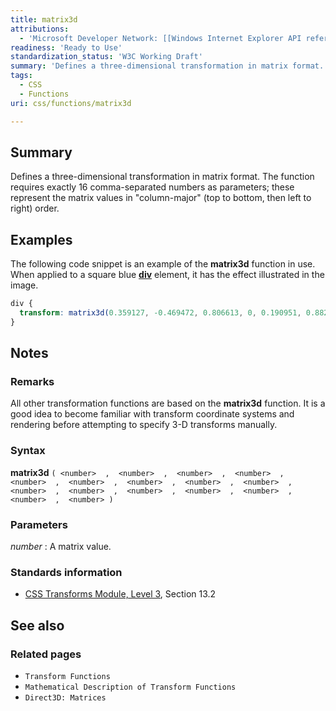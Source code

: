 ```yaml
---
title: matrix3d
attributions:
  - 'Microsoft Developer Network: [[Windows Internet Explorer API reference](http://msdn.microsoft.com/en-us/library/ie/hh828809%28v=vs.85%29.aspx) Article]'
readiness: 'Ready to Use'
standardization_status: 'W3C Working Draft'
summary: 'Defines a three-dimensional transformation in matrix format.  The function requires exactly 16 comma-separated numbers as parameters; these represent the matrix values in &quot;column-major&quot; (top to bottom, then left to right) order.'
tags:
  - CSS
  - Functions
uri: css/functions/matrix3d

---
```

## Summary

Defines a three-dimensional transformation in matrix format. The function requires exactly 16 comma-separated numbers as parameters; these represent the matrix values in &quot;column-major&quot; (top to bottom, then left to right) order.

## Examples

The following code snippet is an example of the **matrix3d** function in use. When applied to a square blue [**div**](/html/elements/div) element, it has the effect illustrated in the image.

``` css
div {
  transform: matrix3d(0.359127, -0.469472, 0.806613, 0, 0.190951, 0.882948, 0.428884, 0, -0.913545, 0, 0.406737, 0, 0, 0, 0, 1);
}
```

## Notes

### Remarks

All other transformation functions are based on the **matrix3d** function. It is a good idea to become familiar with transform coordinate systems and rendering before attempting to specify 3-D transforms manually.

### Syntax

**matrix3d** `( <number>  ,  <number>  ,  <number>  ,  <number>  ,  <number>  ,  <number>  ,  <number>  ,  <number>  ,  <number>  ,  <number>  ,  <number>  ,  <number>  ,  <number>  ,  <number>  ,  <number>  ,  <number> )`

### Parameters

*number*
:   A matrix value.

### Standards information

-   [CSS Transforms Module, Level 3](http://go.microsoft.com/fwlink/p/?LinkID=223145), Section 13.2

## See also

### Related pages

-   `Transform Functions`
-   `Mathematical Description of Transform Functions`
-   `Direct3D: Matrices`
